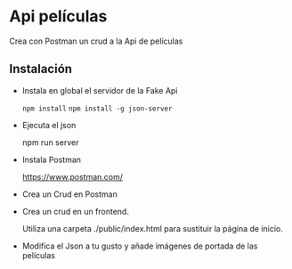 # Api películas

Crea con Postman un crud a la Api de películas

## Instalación

- Instala en global el servidor de la Fake Api

  ``
  npm install
  ``
  ``
  npm install -g json-server
  ``

- Ejecuta el json

  npm run server

- Instala Postman

  https://www.postman.com/

- Crea un Crud en Postman

- Crea un crud en un frontend.

  Utiliza una carpeta ./public/index.html para sustituir la página de inicio.

- Modifica el Json a tu gusto y añade imágenes de portada de las películas
